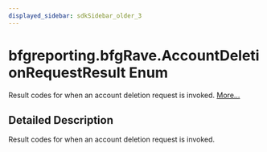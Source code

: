 ```yaml
---
displayed_sidebar: sdkSidebar_older_3
---
```

# bfgreporting.bfgRave.AccountDeletionRequestResult Enum 

<div class="contents">Result codes for when an account deletion request is invoked.    <a href="enumcom_1_1bigfishgames_1_1bfglib_1_1bfgreporting_1_1bfg_rave_1_1_account_deletion_request_result.html#details">More...</a><a name="details" id="details"></a><h2 class="groupheader">Detailed Description</h2><div class="textblock">Result codes for when an account deletion request is invoked. </div></div> 
